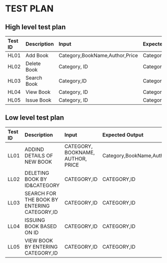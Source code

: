 # TEST PLAN

## High level test plan

|Test ID| Description| Input| Expected Output|
|:------|:-----------|:-----|:---------------|
|HL01|Add Book|Category,BookName,Author,Price|Category,BookName,Author,Price|
|HL02|Delete Book|Category, ID|Category,ID|
|HL03|Search Book|Category,ID|Category,ID|
|HL04|View Book|Category, ID|Category,ID|
|HL05|Issue Book|Category, ID|Category, ID|


## Low level test plan

|Test ID| Description| Input| Expected Output|
|:------|:-----------|:-----|:---------------|
|LL01|ADDIND DETAILS OF NEW BOOK|CATEGORY, BOOKNAME, AUTHOR, PRICE|Category,BookName,Author,Price|
|LL02|DELETING BOOK BY ID&CATEGORY|CATEGORY,ID|CATEGORY,ID|
|LL03|SEARCH FOR THE BOOK BY ENTERING CATEGORY,ID|CATEGORY,ID|CATEGORY,ID|
|LL04|ISSUING BOOK BASED ON ID|CATEGORY,ID|CATEGORY,ID|
|LL05|VIEW BOOK BY ENTERING CATEGORY,ID|CATEGORY,ID|CATEGORY,ID|